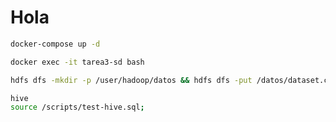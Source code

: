 # Hola

```sh
docker-compose up -d
```
```sh
docker exec -it tarea3-sd bash
```
```sh
hdfs dfs -mkdir -p /user/hadoop/datos && hdfs dfs -put /datos/dataset.csv /user/hadoop/datos/
```

```sh
hive
source /scripts/test-hive.sql;
```

